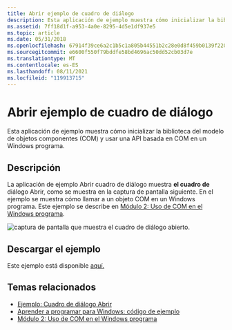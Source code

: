 ```yaml
---
title: Abrir ejemplo de cuadro de diálogo
description: Esta aplicación de ejemplo muestra cómo inicializar la biblioteca del modelo de objetos componentes (COM) y usar una API basada en COM en un Windows programa.
ms.assetid: 7ff18d1f-a953-4a0e-8295-4d5e1df937e5
ms.topic: article
ms.date: 05/31/2018
ms.openlocfilehash: 67914f39ce6a2c1b5c1a805b44551b2c28e0d8f459b0139f220f08e647604f4c
ms.sourcegitcommit: e6600f550f79bddfe58bd4696ac50dd52cb03d7e
ms.translationtype: MT
ms.contentlocale: es-ES
ms.lasthandoff: 08/11/2021
ms.locfileid: "119913715"
---
```

# <a name="open-dialog-box-sample"></a>Abrir ejemplo de cuadro de diálogo

Esta aplicación de ejemplo muestra cómo inicializar la biblioteca del modelo de objetos componentes (COM) y usar una API basada en COM en un Windows programa.

## <a name="description"></a>Descripción

La aplicación de ejemplo Abrir cuadro de diálogo muestra **el cuadro de** diálogo Abrir, como se muestra en la captura de pantalla siguiente. En el ejemplo se muestra cómo llamar a un objeto COM en un Windows programa. Este ejemplo se describe en [Módulo 2: Uso de COM en el Windows programa](module-2--using-com-in-your-windows-program.md).

![captura de pantalla que muestra el cuadro de diálogo abierto.](images/fileopen01.png)

## <a name="downloading-the-sample"></a>Descargar el ejemplo

Este ejemplo está disponible [aquí.](https://github.com/microsoft/Windows-classic-samples/tree/master/Samples/Win7Samples/begin/LearnWin32/OpenDialogBox)

## <a name="related-topics"></a>Temas relacionados

* [Ejemplo: Cuadro de diálogo Abrir](example--the-open-dialog-box.md)
* [Aprender a programar para Windows: código de ejemplo](learn-to-program-for-windows--sample-code.md)
* [Módulo 2: Uso de COM en el Windows programa](module-2--using-com-in-your-windows-program.md)
